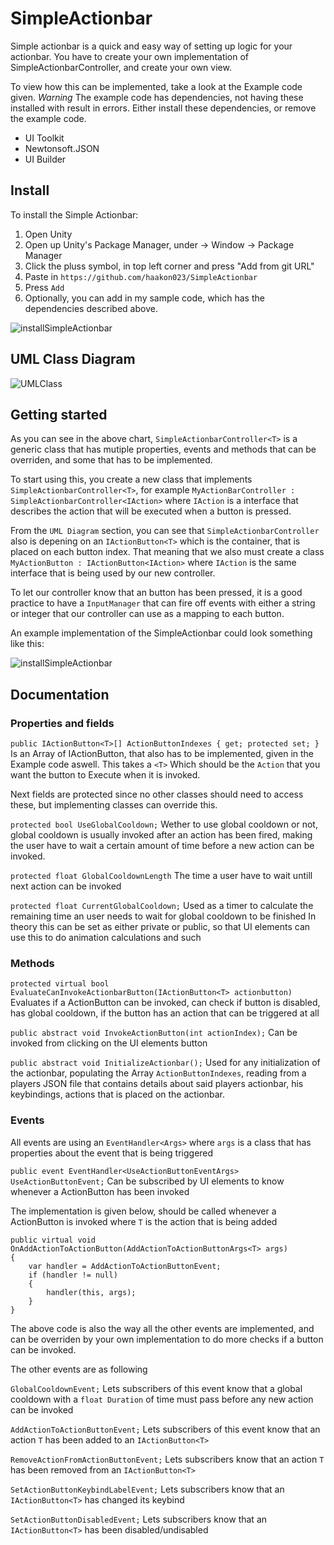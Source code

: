 
# SimpleActionbar
Simple actionbar is a quick and easy way of setting up logic for your actionbar. You have to create 
your own implementation of SimpleActionbarController, and create your own view.

To view how this can be implemented, take a look at the Example code given. *Warning* The example code has dependencies, not having these installed with result in errors. Either install these dependencies, or remove the example code.


- UI Toolkit
- Newtonsoft.JSON
- UI Builder
## Install

To install the Simple Actionbar:
1. Open Unity
2. Open up Unity's Package Manager, under -> Window -> Package Manager
3. Click the pluss symbol, in top left corner and press "Add from git URL"
4. Paste in `https://github.com/haakon023/SimpleActionbar` 
5. Press `Add`
6. Optionally, you can add in my sample code, which has the dependencies described above.
 
![installSimpleActionbar](https://user-images.githubusercontent.com/20074902/118721036-a289a900-b82a-11eb-9f8e-19c5146e960a.png)


## UML Class Diagram
![UMLClass](https://user-images.githubusercontent.com/20074902/118694399-53cd1680-b80c-11eb-830d-d44cb4fc8ebb.png)

## Getting started
As you can see in the above chart, `SimpleActionbarController<T>` is a generic class that has mutiple properties, events and methods that can be overriden, and some that has to be implemented.

To start using this, you create a new class that implements `SimpleActionbarController<T>`, for example `MyActionBarController : SimpleActionbarController<IAction>`
where `IAction` is a interface that describes the action that will be executed when a button is pressed.

From the `UML Diagram` section, you can see that `SimpleActionbarController` also is depening on an `IActionButton<T>` which is the container, that is placed on each button index.
That meaning that we also must create a class `MyActionButton : IActionButton<IAction>`
where `IAction` is the same interface that is being used by our new controller.

To let our controller know that an button has been pressed, it is a good practice to have a `InputManager` that can fire off events with either a string or integer that our controller can use as a mapping to each button.

An example implementation of the SimpleActionbar could look something like this:

![installSimpleActionbar](https://user-images.githubusercontent.com/20074902/118721130-c51bc200-b82a-11eb-9e57-c11ad457517e.png)



## Documentation

### Properties and fields

`public IActionButton<T>[] ActionButtonIndexes { get; protected set; }`
Is an Array of IActionButton, that also has to be implemented, given in the Example code aswell. This takes a `<T>` Which should be the `Action` that you want the button to Execute when it is invoked.

Next fields are protected since no other classes should need to access these, but implementing classes can override this.

`protected bool UseGlobalCooldown;`
Wether to use global cooldown or not, global cooldown is usually invoked after an action has been fired, making the user have to wait a certain amount of time before
a new action can be invoked.

`protected float GlobalCooldownLength`
The time a user have to wait untill next action can be invoked

`protected float CurrentGlobalCooldown;`
Used as a timer to calculate the remaining time an user needs to wait for global cooldown to be finished
In theory this can be set as either private or public, so that UI elements can use this to do animation calculations and such

### Methods

`protected virtual bool EvaluateCanInvokeActionbarButton(IActionButton<T> actionbutton)`
Evaluates if a ActionButton can be invoked, can check if button is disabled, has global cooldown, if the button has an action that can be triggered at all

`public abstract void InvokeActionButton(int actionIndex);` 
Can be invoked from clicking on the UI elements button

`public abstract void InitializeActionbar();`
Used for any initialization of the actionbar, populating the Array `ActionButtonIndexes`, reading from a players JSON file that contains details about said players actionbar, his keybindings, actions that is placed on the actionbar.

### Events

All events are using an `EventHandler<Args>` where `args` is a class that has properties about the event that is being triggered


`public event EventHandler<UseActionButtonEventArgs> UseActionButtonEvent;`
Can be subscribed by UI elements to know whenever a ActionButton has been invoked

The implementation is given below, should be called whenever a ActionButton is invoked where `T` is the action that is being added
```
public virtual void OnAddActionToActionButton(AddActionToActionButtonArgs<T> args)
{
    var handler = AddActionToActionButtonEvent;
    if (handler != null)
    {
        handler(this, args);
    }
}
``` 
The above code is also the way all the other events are implemented, and can be overriden by your own implementation to do more checks if a button can be invoked.

The other events are as following

`GlobalCooldownEvent;`
Lets subscribers of this event know that a global cooldown with a `float Duration` of time must pass before any new action can be invoked

`AddActionToActionButtonEvent;`
Lets subscribers of this event know that an action `T` has been added to an `IActionButton<T>`

`RemoveActionFromActionButtonEvent;` 
Lets subscribers know that an action `T` has been removed from an `IActionButton<T>`

`SetActionButtonKeybindLabelEvent;`
Lets subscribers know that an `IActionButton<T>` has changed its keybind

`SetActionButtonDisabledEvent;`
Lets subscribers know that an `IActionButton<T>` has been disabled/undisabled


